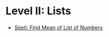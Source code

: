 # Level II: Lists

* [Spell: Find Mean of List of Numbers](level_i/markdown/find_mean_of_list_of_numbers.md)